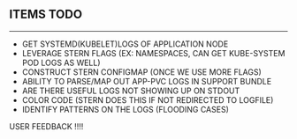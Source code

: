 ## ITEMS TODO
--------------

- GET SYSTEMD(KUBELET)LOGS OF APPLICATION NODE
- LEVERAGE STERN FLAGS (EX: NAMESPACES, CAN GET KUBE-SYSTEM POD LOGS AS WELL)
- CONSTRUCT STERN CONFIGMAP (ONCE WE USE MORE FLAGS)
- ABILITY TO PARSE/MAP OUT APP-PVC LOGS IN SUPPORT BUNDLE
- ARE THERE USEFUL LOGS NOT SHOWING UP ON STDOUT
- COLOR CODE (STERN DOES THIS IF NOT REDIRECTED TO LOGFILE)
- IDENTIFY PATTERNS ON THE LOGS (FLOODING CASES)

USER FEEDBACK !!!!

